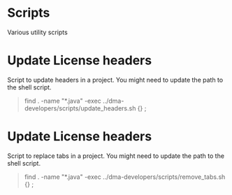 Scripts
===========
Various utility scripts


Update License headers
======================
Script to update headers in a project. You might need to update the path to the shell script.
> find . -name "*.java" -exec ../dma-developers/scripts/update_headers.sh {} \; 


Update License headers
======================
Script to replace tabs in a project. You might need to update the path to the shell script.
> find . -name "*.java" -exec ../dma-developers/scripts/remove_tabs.sh {} \; 
